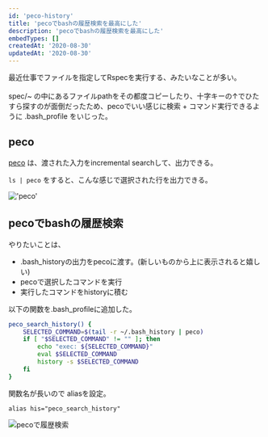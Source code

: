 ```yaml
---
id: 'peco-history'
title: 'pecoでbashの履歴検索を最高にした'
description: 'pecoでbashの履歴検索を最高にした' 
embedTypes: []
createdAt: '2020-08-30'
updatedAt: '2020-08-30'
---
```


最近仕事でファイルを指定してRspecを実行する、みたいなことが多い。
<br><br>
spec/~ の中にあるファイルpathをその都度コピーしたり、十字キーの↑でひたすら探すのが面倒だったため、pecoでいい感じに検索 + コマンド実行できるように .bash_profile をいじった。

## peco
[peco](https://github.com/peco/peco) は、渡された入力をincremental searchして、出力できる。  
  
`ls | peco` をすると、こんな感じで選択された行を出力できる。

!['peco'](/blogs/peco-history/peco.gif)

## pecoでbashの履歴検索
やりたいことは、

- .bash_historyの出力をpecoに渡す。(新しいものから上に表示されると嬉しい)
- pecoで選択したコマンドを実行
- 実行したコマンドをhistoryに積む

以下の関数を.bash_profileに追加した。

```bash
peco_search_history() {
    SELECTED_COMMAND=$(tail -r ~/.bash_history | peco)
    if [ "$SELECTED_COMMAND" != "" ]; then
        echo "exec: ${SELECTED_COMMAND}"
        eval $SELECTED_COMMAND
        history -s $SELECTED_COMMAND
    fi
}
```

関数名が長いので aliasを設定。

```
alias his="peco_search_history"
```

<img src="/blogs/peco-history/peco-history.gif" alt="pecoで履歴検索">




